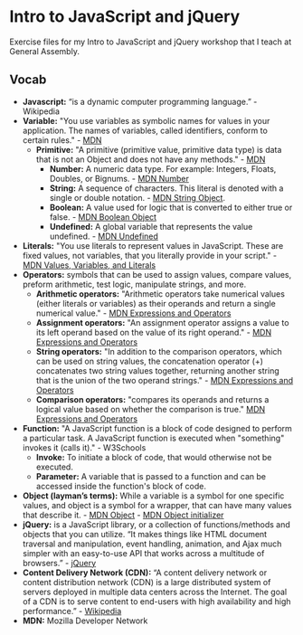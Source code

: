 # Intro to JavaScript and jQuery
Exercise files for my Intro to JavaScript and jQuery workshop that I teach at General Assembly.

## Vocab

* **Javascript:** “is a dynamic computer programming language.” - Wikipedia
* **Variable:** "You use variables as symbolic names for values in your application. The names of variables, called identifiers, conform to certain rules." - [MDN](https://developer.mozilla.org/en-US/docs/Web/JavaScript)
  * **Primitive:** "A primitive (primitive value, primitive data type) is data that is not an Object and does not have any methods." - [MDN](https://developer.mozilla.org/en-US/docs/Web/JavaScript)
    * **Number:** A numeric data type. For example: Integers, Floats, Doubles, or Bignums. - [MDN Number](https://developer.mozilla.org/en-US/docs/Glossary/Number)
    * **String:** A sequence of characters. This literal is denoted with a single or double notation. - [MDN String Object](https://developer.mozilla.org/en-US/docs/Web/JavaScript/Reference/Global_Objects/String).
    * **Boolean:** A value used for logic that is converted to either true or false. - [MDN Boolean Object](https://developer.mozilla.org/en-US/docs/Web/JavaScript/Reference/Global_Objects/Boolean)
    * **Undefined:** A global variable that represents the value undefined. - [MDN Undefined](https://developer.mozilla.org/en-US/docs/Web/JavaScript/Reference/Global_Objects/undefined)
* **Literals:** "You use literals to represent values in JavaScript. These are fixed values, not variables, that you literally provide in your script." - [MDN Values, Variables, and Literals](https://developer.mozilla.org/en-US/docs/Web/JavaScript/Guide/Values,_variables,_and_literals)
* **Operators:** symbols that can be used to assign values, compare values, preform arithmetic, test logic, manipulate strings, and more.
  * **Arithmetic operators:** "Arithmetic operators take numerical values (either literals or variables) as their operands and return a single numerical value." - [MDN Expressions and Operators](https://developer.mozilla.org/en-US/docs/Web/JavaScript/Guide/Expressions_and_Operators#Arithmetic_operators)
  * **Assignment operators:** "An assignment operator assigns a value to its left operand based on the value of its right operand." - [MDN Expressions and Operators](https://developer.mozilla.org/en-US/docs/Web/JavaScript/Guide/Expressions_and_Operators#Assignment_operators)
  * **String operators:** "In addition to the comparison operators, which can be used on string values, the concatenation operator (+) concatenates two string values together, returning another string that is the union of the two operand strings." - [MDN Expressions and Operators](https://developer.mozilla.org/en-US/docs/Web/JavaScript/Guide/Expressions_and_Operators#String_operators)
  * **Comparison operators:** "compares its operands and returns a logical value based on whether the comparison is true." [MDN Expressions and Operators](https://developer.mozilla.org/en-US/docs/Web/JavaScript/Guide/Expressions_and_Operators#Comparison_operators)
* **Function:** "A JavaScript function is a block of code designed to perform a particular task. A JavaScript function is executed when "something" invokes it (calls it)." - W3Schools
  * **Invoke:** To initiate a block of code, that would otherwise not be executed.
  * **Parameter:** A variable that is passed to a function and can be accessed inside the function's block of code.
* **Object (layman’s terms):** While a variable is a symbol for one specific values, and object is a symbol for a wrapper, that can have many values that describe it. - [MDN Object](https://developer.mozilla.org/en-US/docs/Web/JavaScript/Reference/Global_Objects/Object) - [MDN Object initializer](https://developer.mozilla.org/en-US/docs/Web/JavaScript/Reference/Operators/Object_initializer)
* **jQuery:** is a JavaScript library, or a collection of functions/methods and objects that you can utilize. “It makes things like HTML document traversal and manipulation, event handling, animation, and Ajax much simpler with an easy-to-use API that works across a multitude of browsers.” - [jQuery](http://jquery.com/)
* **Content Delivery Network (CDN):** “A content delivery network or content distribution network (CDN) is a large distributed system of servers deployed in multiple data centers across the Internet. The goal of a CDN is to serve content to end-users with high availability and high performance.” - [Wikipedia](http://en.wikipedia.org/wiki/Content_delivery_network)
* **MDN:** Mozilla Developer Network

